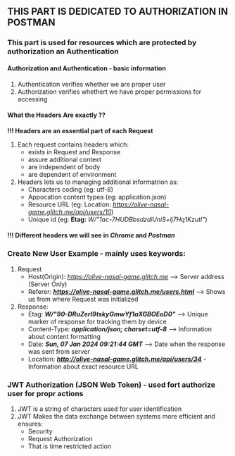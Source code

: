 ## THIS PART IS DEDICATED TO AUTHORIZATION IN POSTMAN

### This part is used for resources which are protected by authorization an Authentication

#### Authorization and Authentication - basic information

1. Authentication verifies whether we are proper user
2. Authorization verifies whethert we have proper permissions for accessing

#### What the Headers Are exactly ??

**!!! Headers are an essential part of each Request**
1. Each request contains headers which:
    - exists in Request and Response
    - assure additional context
    - are independent of body
    - are dependent of environment
2. Headers lets us to managing additional informatrion as:
    - Characters coding (eg: utf-8)
    - Appocation content typea (eg: application.json)
    - Resource URL (eg: Location: *https://olive-nasal-game.glitch.me/api/users/10*)
    - Unique id (eg: **Etag:** *W/"1ac-7HUDBbsdzdiUniS+lj7Hq1KzutI"*)

#### !!! Different headers we will see in *Chrome* and  *Postman* 

### Create New User Example - mainly uses keywords:

1. Request
    - Host(Origin): *https://olive-nasal-game.glitch.me* --> Server address (Server Only)
    - Referer: ***https://olive-nasal-game.glitch.me/users.html*** --> Shows us from where Request was initialized
2. Response:
    - Etag: ***W/"90-DRuZerI9tskyGmwYf1aXGBOEoD0"*** --> Unique marker of response for tracking them by device
    - Content-Type: ***application/json; charset=utf-8*** --> Information about content formatting 
    - Date: ***Sun, 07 Jan 2024 09:21:44 GMT*** --> Date when the response was sent from server
    - Location: ***http://olive-nasal-game.glitch.me/api/users/34*** - Information about exact resource URL

### JWT Authorization (JSON Web Token) - used fort authorize user for propr actions 

1. JWT is a string of characters used for user identification
2. JWT Makes the data exchange between systems more efficient and ensures:
    * Security
    * Request Authorization
    * That is time restricted action
